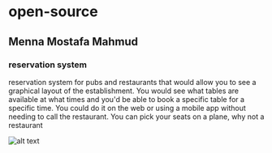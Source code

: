 # open-source
## Menna Mostafa Mahmud
### reservation system 
 reservation system for pubs and restaurants that would allow you to see a graphical layout of the establishment. You would see what tables are available at what times and you'd be able to book a specific table for a specific time. You could do it on the web or using a mobile app without needing to call the restaurant. You can pick your seats on a plane, why not a restaurant

![alt text](https://images.unsplash.com/photo-1421882402971-b18cd1741ac6?ixlib=rb-1.2.1&auto=format&fit=crop&w=888&q=80)

